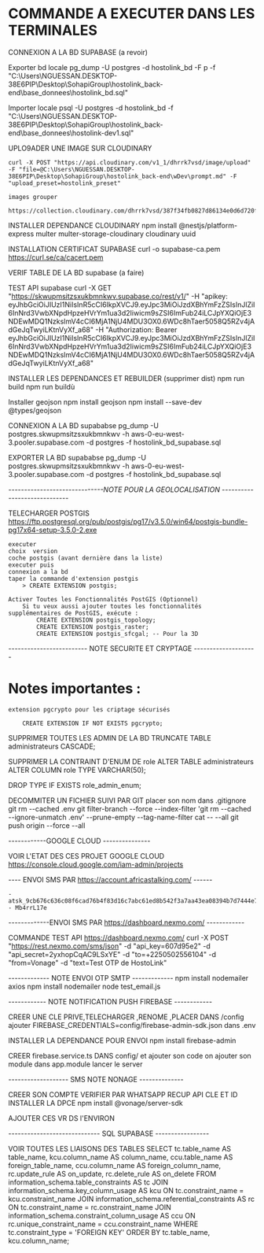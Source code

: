 #                        COMMANDE A EXECUTER DANS LES TERMINALES

CONNEXION A LA BD SUPABASE
    (a revoir)

Exporter bd locale 
    pg_dump -U postgres -d hostolink_bd -F p -f "C:\Users\NGUESSAN.DESKTOP-38E6PIP\Desktop\SohapiGroup\hostolink_back-end\base_donnees\hostolink_bd.sql"
    
Importer locale
    psql -U postgres -d hostolink_bd -f "C:\Users\NGUESSAN.DESKTOP-38E6PIP\Desktop\SohapiGroup\hostolink_back-end\base_donnees\hostolink-dev1.sql"


UPLO9ADER UNE IMAGE SUR CLOUDINARY

    curl -X POST "https://api.cloudinary.com/v1_1/dhrrk7vsd/image/upload" -F "file=@C:\Users\NGUESSAN.DESKTOP-38E6PIP\Desktop\SohapiGroup\hostolink_back-end\wDev\prompt.md" -F "upload_preset=hostolink_preset"

    images grouper 
        https://collection.cloudinary.com/dhrrk7vsd/387f34fb0827d86134e0d6d720f22e23
    

INSTALLER DEPENDANCE CLOUDINARY
    npm install @nestjs/platform-express multer multer-storage-cloudinary cloudinary uuid

INSTALLATION CERTIFICAT SUPABASE
    curl -o supabase-ca.pem https://curl.se/ca/cacert.pem

VERIF TABLE DE LA BD supabase
    (a faire)

TEST API supabase
    curl -X GET "https://skwupmsitzsxukbmnkwv.supabase.co/rest/v1/" -H "apikey: eyJhbGciOiJIUzI1NiIsInR5cCI6IkpXVCJ9.eyJpc3MiOiJzdXBhYmFzZSIsInJlZiI6InNrd3VwbXNpdHpzeHVrYm1ua3d2Iiwicm9sZSI6ImFub24iLCJpYXQiOjE3NDEwMDQ1NzksImV4cCI6MjA1NjU4MDU3OX0.6WDc8hTaer5058Q5RZv4jAdGeJqTwyiLKtnVyXf_a68" -H "Authorization: Bearer eyJhbGciOiJIUzI1NiIsInR5cCI6IkpXVCJ9.eyJpc3MiOiJzdXBhYmFzZSIsInJlZiI6InNrd3VwbXNpdHpzeHVrYm1ua3d2Iiwicm9sZSI6ImFub24iLCJpYXQiOjE3NDEwMDQ1NzksImV4cCI6MjA1NjU4MDU3OX0.6WDc8hTaer5058Q5RZv4jAdGeJqTwyiLKtnVyXf_a68"


INSTALLER LES DEPENDANCES ET REBUILDER (supprimer dist)
    npm run build
    npm run buildù

Installer geojson
    npm install geojson
    npm install --save-dev @types/geojson

CONNEXION A LA BD supababse 
    pg_dump -U postgres.skwupmsitzsxukbmnkwv -h aws-0-eu-west-3.pooler.supabase.com -d postgres -f hostolink_bd_supabase.sql

EXPORTER LA BD supababse
    pg_dump -U postgres.skwupmsitzsxukbmnkwv -h aws-0-eu-west-3.pooler.supabase.com -d postgres -f hostolink_bd_supabase.sql


*------------------------------NOTE POUR LA GEOLOCALISATION -----------------------------*

TELECHARGER POSTGIS 
    https://ftp.postgresql.org/pub/postgis/pg17/v3.5.0/win64/postgis-bundle-pg17x64-setup-3.5.0-2.exe

    executer
    choix  version 
    coche postgis (avant dernière dans la liste)
    executer puis 
    connexion a la bd
    taper la commande d'extension postgis
        > CREATE EXTENSION postgis;
        
    Activer Toutes les Fonctionnalités PostGIS (Optionnel)
        Si tu veux aussi ajouter toutes les fonctionnalités supplémentaires de PostGIS, exécute :
            CREATE EXTENSION postgis_topology; 
            CREATE EXTENSION postgis_raster;
            CREATE EXTENSION postgis_sfcgal; -- Pour la 3D


------------------------- NOTE SECURITE ET CRYPTAGE --------------------

 
# Notes importantes :
    extension pgcrypto pour les criptage sécurisés

        CREATE EXTENSION IF NOT EXISTS pgcrypto;


SUPPRIMER TOUTES LES ADMIN DE LA BD
    TRUNCATE TABLE administrateurs CASCADE;

SUPPRIMER LA CONTRAINT D'ENUM DE role 
    ALTER TABLE administrateurs ALTER COLUMN role TYPE VARCHAR(50);
    
DROP TYPE IF EXISTS role_admin_enum;

DECOMMITER UN FICHIER SUIVI PAR GIT
    placer son nom dans .gitignore
    git rm --cached .env
    git filter-branch --force --index-filter 'git rm --cached --ignore-unmatch .env' --prune-empty --tag-name-filter cat -- --all
    git push origin --force --all

------------GOOGLE CLOUD ---------------

VOIR L'ETAT DES CES PROJET GOOGLE CLOUD
    https://console.cloud.google.com/iam-admin/projects


---- ENVOI SMS PAR https://account.africastalking.com/ ------

    - atsk_9cb676c636c08f6cad76b4f83d16c7abc61ed8b542f3a7aa43ea08394b7d7444e736c91d 
    - Mb4rrL17e

-------------ENVOI SMS PAR https://dashboard.nexmo.com/ ------------

COMMANDE TEST API https://dashboard.nexmo.com/ 
    curl -X POST "https://rest.nexmo.com/sms/json" -d "api_key=607d95e2" -d "api_secret=2yxhopCqAC9LSxYE" -d "to=+2250502556104" -d "from=Vonage" -d "text=Test OTP de HostoLink"



------------- NOTE ENVOI OTP SMTP -------------
    npm install nodemailer axios
    npm install nodemailer
    node test_email.js



------------ NOTE NOTIFICATION PUSH FIREBASE ------------

CREER UNE CLE PRIVE,TELECHARGER ,RENOME ,PLACER DANS 
    /config
    ajouter FIREBASE_CREDENTIALS=config/firebase-admin-sdk.json dans .env

INSTALLER LA DEPENDANCE POUR ENVOI 
    npm install firebase-admin

CREER firebase.service.ts DANS config/ 
    et ajouter son code
    on ajouter son module dans app.module
    lancer le server 

------------------- SMS NOTE NONAGE --------------

CREER SON COMPTE 
VERIFIER PAR WHATSAPP 
RECUP API CLE ET ID 
INSTALLER LA DPCE 
    npm install @vonage/server-sdk

AJOUTER CES VR DS l'ENVIRON 



----------------------------- SQL SUPABASE -----------------

VOIR TOUTES LES LIAISONS DES TABLES 
    SELECT 
        tc.table_name AS table_name,
        kcu.column_name AS column_name,
        ccu.table_name AS foreign_table_name,
        ccu.column_name AS foreign_column_name,
        rc.update_rule AS on_update,
        rc.delete_rule AS on_delete
    FROM 
        information_schema.table_constraints AS tc 
    JOIN 
        information_schema.key_column_usage AS kcu 
        ON tc.constraint_name = kcu.constraint_name
    JOIN 
        information_schema.referential_constraints AS rc 
        ON tc.constraint_name = rc.constraint_name
    JOIN 
        information_schema.constraint_column_usage AS ccu 
        ON rc.unique_constraint_name = ccu.constraint_name
    WHERE 
        tc.constraint_type = 'FOREIGN KEY'
    ORDER BY 
        tc.table_name, kcu.column_name;